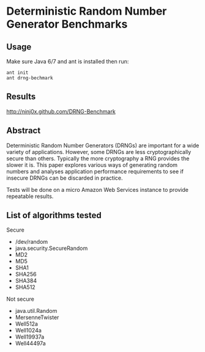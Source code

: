 Deterministic Random Number Generator Benchmarks
====================

Usage
-----
Make sure Java 6/7 and ant is installed then run:

	ant init
	ant drng-bechmark


Results
-------
http://ninj0x.github.com/DRNG-Benchmark

Abstract
--------
Deterministic Random Number Generators (DRNGs) are important for a wide variety of applications. However, some DRNGs are less cryptographically secure than others. Typically the more cryptography a RNG provides the slower it is. This paper explores various ways of generating random numbers and analyses application performance requirements to see if insecure DRNGs can be discarded in practice.

Tests will be done on a micro Amazon Web Services instance to provide repeatable results.

List of algorithms tested
-------------------------
Secure
- /dev/random
- java.security.SecureRandom
- MD2
- MD5
- SHA1
- SHA256
- SHA384
- SHA512

Not secure
- java.util.Random
- MersenneTwister
- Well512a
- Well1024a
- Well19937a
- Well44497a



